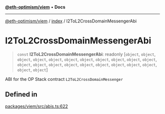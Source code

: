[**@eth-optimism/viem**](../../README.md) • **Docs**

***

[@eth-optimism/viem](../../README.md) / [index](../README.md) / l2ToL2CrossDomainMessengerAbi

# l2ToL2CrossDomainMessengerAbi

> `const` **l2ToL2CrossDomainMessengerAbi**: readonly [`object`, `object`, `object`, `object`, `object`, `object`, `object`, `object`, `object`, `object`, `object`, `object`, `object`, `object`, `object`, `object`, `object`, `object`, `object`, `object`, `object`, `object`]

ABI for the OP Stack contract `L2ToL2CrossDomainMessenger`

## Defined in

[packages/viem/src/abis.ts:622](https://github.com/ethereum-optimism/ecosystem/blob/9a896f86e34c9a727d55fa4358d5403a7c25770a/packages/viem/src/abis.ts#L622)
